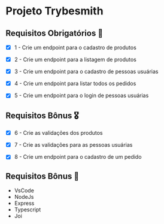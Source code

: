 # Projeto Trybesmith 

## Requisitos Obrigatórios :rocket:

- [x] 1 - Crie um endpoint para o cadastro de produtos
  
- [x] 2 - Crie um endpoint para a listagem de produtos

- [x] 3 - Crie um endpoint para o cadastro de pessoas usuárias

- [x] 4 - Crie um endpoint para listar todos os pedidos

- [x] 5 - Crie um endpoint para o login de pessoas usuárias

## Requisitos Bônus :medal_military:

- [x] 6 - Crie as validações dos produtos

- [x] 7 - Crie as validações para as pessoas usuárias

- [x] 8 - Crie um endpoint para o cadastro de um pedido

## Requisitos Bônus :robot:

- VsCode
- NodeJs
- Express
- Typescript
- Joi